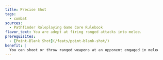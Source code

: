 ```yaml
---
title: Precise Shot
tags:
  - combat
sources:
  - Pathfinder Roleplaying Game Core Rulebook
flavor_text: You are adept at firing ranged attacks into melee.
prerequisites:
  - [Point-Blank Shot](/feats/point-blank-shot/)
benefit: |
  You can shoot or throw ranged weapons at an opponent engaged in melee without taking the standard --4 penalty on your attack roll.
---
```


